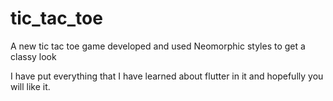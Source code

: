 # tic_tac_toe

A new tic tac toe game developed and used Neomorphic styles to get a classy look


I have put everything that I have learned about flutter in it and hopefully you will like it.
